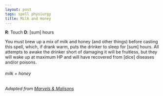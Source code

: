 ```yaml
---
layout: post
tags: spell physiurgy
title: Milk and Honey
---
```


**R**: Touch		**D**: [sum] hours

You must brew up a mix of milk and honey (and other things) before casting this spell, which, if drank warm, puts the drinker to sleep for [sum] hours. All attempts to awake the drinker short of damaging it will be fruitless, but they will wake up at maximum HP and will have recovered from [dice] diseases and/or poisons.

###### *milk + honey*

###### Adapted from [Marvels & Malisons](https://www.drivethrurpg.com/product/211911/Marvels--Malisons)
